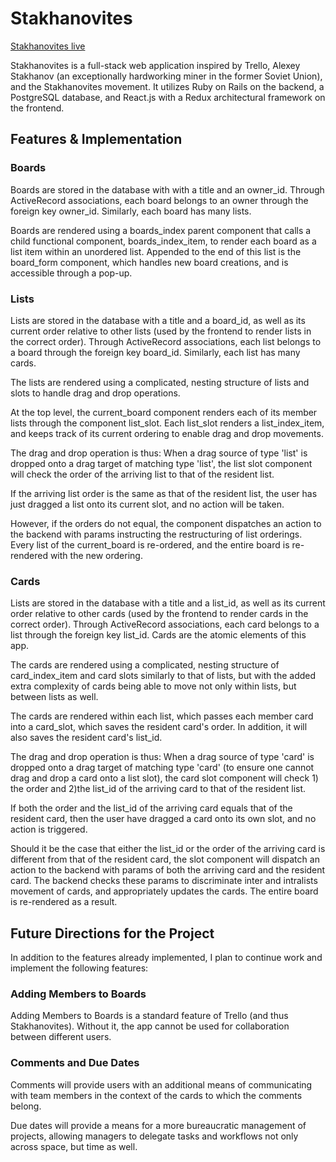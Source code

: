 # Stakhanovites

[Stakhanovites live][heroku]

[heroku]: https://stakhanovites.com/#/

Stakhanovites is a full-stack web application inspired by Trello,
Alexey Stakhanov (an exceptionally hardworking miner in the former
Soviet Union), and the Stakhanovites movement. It utilizes Ruby on Rails
on the backend, a PostgreSQL database, and React.js with a Redux
architectural framework on the frontend.


## Features & Implementation

### Boards

Boards are stored in the database with with a title and an owner_id.
Through ActiveRecord associations, each board belongs to an owner through the foreign key owner_id. Similarly, each board has many lists.

Boards are rendered using a boards_index parent component that calls a child functional component, boards_index_item, to render each board as a list item within an unordered list. Appended to the end of this list is the board_form component, which handles new board creations, and is accessible through a pop-up.

### Lists

Lists are stored in the database with a title and a board_id, as well as its current order relative to other lists (used by the frontend to render lists in the correct order). Through ActiveRecord associations, each list belongs to a board through the foreign key board_id. Similarly, each list has many cards.

The lists are rendered using a complicated, nesting structure of lists and slots to handle drag and drop operations.

At the top level, the current_board component renders each of its member lists through the component list_slot. Each list_slot renders a list_index_item, and keeps track of its current ordering to enable drag and drop movements.

The drag and drop operation is thus: When a drag source of type 'list' is dropped onto a drag target of matching type 'list', the list slot component will check the order of the arriving list to that of the resident list.

If the arriving list order is the same as that of the resident list, the user has just dragged a list onto its current slot, and no action will be taken.

However, if the orders do not equal, the component dispatches an action to the backend with params instructing the restructuring of list orderings. Every list of the current_board is re-ordered, and the entire board is re-rendered with the new ordering.


### Cards

Lists are stored in the database with a title and a list_id, as well as its current order relative to other cards (used by the frontend to render cards in the correct order). Through ActiveRecord associations, each card belongs to a list through the foreign key list_id. Cards are the atomic elements of this app.


The cards are rendered using a complicated, nesting structure of card_index_item and card slots similarly to that of lists, but with the added extra complexity of cards being able to move not only within lists, but between lists as well.

The cards are rendered within each list, which passes each member card into a card_slot, which saves the resident card's order. In addition, it will also saves the resident card's list_id.

The drag and drop operation is thus: When a drag source of type 'card' is dropped onto a drag target of matching type 'card' (to ensure one cannot drag and drop a card onto a list slot), the card slot component will check 1) the order and 2)the list_id of the arriving card to that of the resident list.

If both the order and the list_id of the arriving card equals that of the resident card, then the user have dragged a card onto its own slot, and no action is triggered.

Should it be the case that either the list_id or the order of the arriving card is different from that of the resident card, the slot component will dispatch an action to the backend with params of both the arriving card and the resident card. The backend checks these params to discriminate inter and intralists movement of cards, and appropriately updates the cards. The entire board is re-rendered as a result.

## Future Directions for the Project

In addition to the features already implemented, I plan to continue work and implement the following features:

### Adding Members to Boards

Adding Members to Boards is a standard feature of Trello (and thus Stakhanovites). Without it, the app cannot be used for collaboration between different users.

### Comments and Due Dates

Comments will provide users with an additional means of communicating with team members in the context of the cards to which the comments belong.

Due dates will provide a means for a more bureaucratic management of projects, allowing managers to delegate tasks and workflows not only across space, but time as well.

